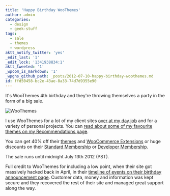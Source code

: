 ```yaml
---
title: 'Happy Birthday WooThemes'
author: admin
categories:
  - design
  - geek-stuff
tags:
  - sale
  - themes
  - wordpress
aktt_notify_twitter: 'yes'
_edit_last: '1'
_edit_lock: '1341938834:1'
aktt_tweeted: '1'
_wpcom_is_markdown: '1'
_wpghs_github_path: _posts/2012-07-10-happy-birthday-woothemes.md
id: ffd50458-bc2e-43ae-8a33-74d7d9355e90
---
```

<p>It's WooThemes 4th birthday and they're throwing themselves a party in the form of a big sale.</p>
<p><img src="https://chrisenns.com/wp-content/uploads/2012/07/WooThemes-600x250.png" alt="WooThemes" title="WooThemes" class="aligncenter size-large wp-image-20544" /></p>
<p>I use WooThemes for a lot of my client sites <a href="http://lemonproductions.ca">over at my day job</a> and for a variety of personal projects. You can <a href="https://chrisenns.com/recommends/woothemes/">read about some of my favourite themes on my Recommendations page</a>.</p>
<p>You can get 40% off their <a href="http://zfer.us/f4bxN?d=http://www.woothemes.com/themes/">themes</a> and <a href="http://zfer.us/f4bxN?d=http://www.woothemes.com/extensions/woocommerce-extensions/">WooCommerce Extensions</a> or huge discounts on their <a href="http://zfer.us/f4bxN?d=https://www.woothemes.com/payment/checkout.php?package_id=3">Standard Membership</a> or <a href="http://zfer.us/f4bxN?d=https://www.woothemes.com/payment/checkout.php?package_id=4">Developer Membership</a>.</p>
<p>The sale runs until midnight July 13th 2012 (PST).</p>
<p>Full credit to WooThemes for including a low point, when their site got massively hacked back in April, in their <a href="http://zfer.us/f4bxN?d=http://www.woothemes.com/birthday/">timeline of events on their birthday announcement page</a>. Customer data, money and information was kept secure and they recovered the rest of their site and managed great support along the way.</p>
